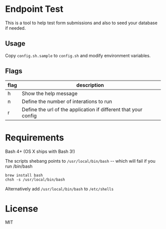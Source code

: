 # Endpoint Test

This is a tool to help test form submissions and also to seed your database if needed.

## Usage

Copy `config.sh.sample` to `config.sh` and modify environment variables.

## Flags
flag | description 
---- | -------- 
h    | Show the help message
n    | Define the number of interations to run
r    | Define the url of the application if different that your config

# Requirements

Bash 4+ (OS X ships with Bash 3!)

The scripts shebang points to `/usr/local/bin/bash` -- which will fail if you run /bin/bash

```
brew install bash
chsh -s /usr/local/bin/bash
```

Alternatively add `/usr/local/bin/bash` to `/etc/shells`

# License

MIT
